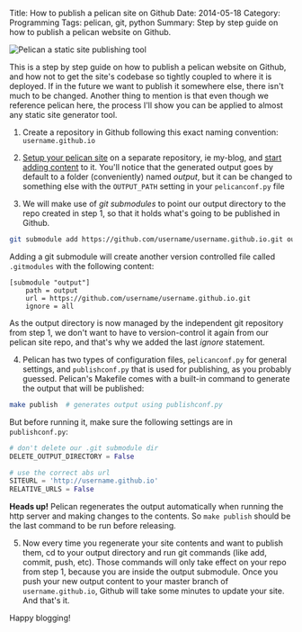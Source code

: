 Title: How to publish a pelican site on Github
Date: 2014-05-18
Category: Programming 
Tags: pelican, git, python
Summary: Step by step guide on how to publish a pelican website on Github.


![Pelican a static site publishing tool](/images/pelican-a-static-site-publishing-tool-github.png)

This is a step by step guide on how to publish a pelican website on Github, and
how not to get the site's codebase so tightly coupled to where it is deployed.
If in the future we want to publish it somewhere else, there isn't much to be
changed. Another thing to mention is that even though we reference pelican
here, the process I'll show you can be applied to almost any static site
generator tool.

1) Create a repository in Github following this exact naming convention:
`username.github.io`

2) [Setup your pelican site][1] on a separate repository, ie my-blog, and
[start adding content][2] to it. You'll notice that the generated output goes
by default to a folder (conveniently) named *output*, but it can be changed to
something else with the `OUTPUT_PATH` setting in your `pelicanconf.py` file

3) We will make use of *git submodules* to point our output directory to the
repo created in step 1, so that it holds what's going to be published in Github.

```bash
git submodule add https://github.com/username/username.github.io.git output
```

Adding a git submodule will create another version controlled file called
`.gitmodules` with the following content:

```
[submodule "output"]
    path = output
    url = https://github.com/username/username.github.io.git
    ignore = all
```

As the output directory is now managed by the independent git repository
from step 1, we don't want to have to version-control it again from our pelican
site repo, and that's why we added the last *ignore* statement.

4) Pelican has two types of configuration files, `pelicanconf.py` for general
settings, and `publishconf.py` that is used for publishing, as you probably
guessed. Pelican's Makefile comes with a built-in command to generate the
output that will be published:

```bash
make publish  # generates output using publishconf.py
```

But before running it, make sure the following settings are in `publishconf.py`:

```python
# don't delete our .git submodule dir
DELETE_OUTPUT_DIRECTORY = False

# use the correct abs url
SITEURL = 'http://username.github.io'
RELATIVE_URLS = False
```

**Heads up!** Pelican regenerates the output automatically when running the http
server and making changes to the contents. So `make publish` should be the last
command to be run before releasing.

5) Now every time you regenerate your site contents and want to publish them, cd
to your output directory and run git commands (like add, commit, push, etc).
Those commands will only take effect on your repo from step 1, because you are
inside the output submodule. Once you push your new output content to your master
branch of `username.github.io`, Github will take some minutes to update your site.
And that's it.

Happy blogging!


[1]: http://docs.getpelican.com/en/latest/install.html#kickstart-your-site
[2]: http://docs.getpelican.com/en/latest/content.html#writing-content
